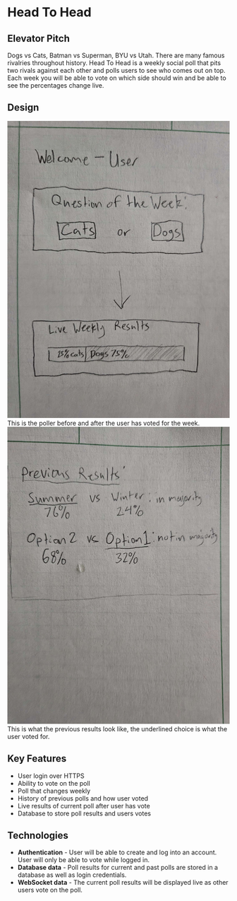 # Head To Head
## Elevator Pitch
Dogs vs Cats, Batman vs Superman, BYU vs Utah. There are many famous rivalries throughout history. Head To Head is a weekly social poll that pits two rivals against each other and polls users to see who comes out on top. Each week you will be able to vote on which side should win and be able to see the percentages change live.

## Design

![Poller](Poller.jpg)
This is the poller before and after the user has voted for the week.
![History](History.jpg)
This is what the previous results look like, the underlined choice is what the user voted for.

## Key Features

- User login over HTTPS
- Ability to vote on the poll
- Poll that changes weekly 
- History of previous polls and how user voted
- Live results of current poll after user has vote
- Database to store poll results and users votes

## Technologies

- **Authentication** - User will be able to create and log into an account. User will only be able to vote while logged in.
- **Database data** - Poll results for current and past polls are stored in a database as well as login credentials.
- **WebSocket data** - The current poll results will be displayed live as other users vote on the poll.

